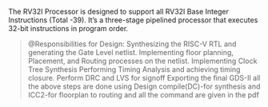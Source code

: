 The RV32I Processor is designed to support all RV32I Base Integer Instructions (Total -39).
It’s a three-stage pipelined processor that executes 32-bit instructions in program order.
>@Responsibilities for Design:
Synthesizing the RISC-V RTL and generating the Gate Level netlist.
>Implementing floor planning, Placement, and Routing processes on the netlist.
>Implementing Clock Tree Synthesis
>Performing Timing Analysis and achieving timing closure.
>Perform DRC and LVS for signoff
>Exporting the final GDS-II
>all the above steps are done using Design compile(DC)-for synthesis and ICC2-for floorplan to routing
and all the command are given in  the pdf 
